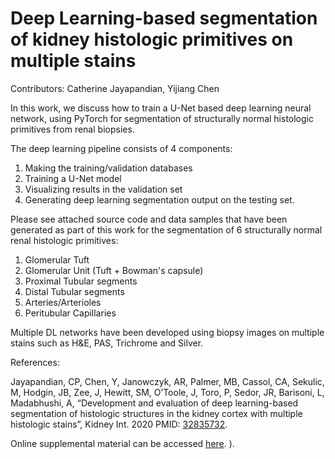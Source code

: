 # Deep Learning-based segmentation of kidney histologic primitives on multiple stains

Contributors: Catherine Jayapandian, Yijiang Chen

In this work, we discuss how to train a U-Net based deep learning neural network, using PyTorch for segmentation of structurally normal histologic primitives from renal biopsies. 

The deep learning pipeline consists of 4 components:
1) Making the training/validation databases
2) Training a U-Net model
3) Visualizing results in the validation set
4) Generating deep learning segmentation output on the testing set. 

Please see attached source code and data samples that have been generated as part of this work for the segmentation of 6 structurally normal renal histologic primitives:
1) Glomerular Tuft 
2) Glomerular Unit (Tuft + Bowman's capsule)
3) Proximal Tubular segments
4) Distal Tubular segments
5) Arteries/Arterioles
6) Peritubular Capillaries

Multiple DL networks have been developed using biopsy images on multiple stains such as H&E, PAS, Trichrome and Silver. 

References:

Jayapandian, CP, Chen, Y, Janowczyk, AR, Palmer, MB, Cassol, CA, Sekulic, M, Hodgin, JB, Zee, J, Hewitt, SM, O’Toole, J, Toro, P, Sedor, JR, Barisoni, L, Madabhushi, A, “Development and evaluation of deep learning-based segmentation of histologic structures in the kidney cortex with multiple histologic stains”, Kidney Int. 2020 PMID: [32835732](https://pubmed.ncbi.nlm.nih.gov/32835732/). 

Online supplemental material can be accessed [here](http://haeckel.case.edu/data/KI_data).
). 
